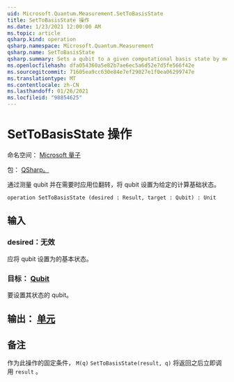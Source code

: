 ```yaml
---
uid: Microsoft.Quantum.Measurement.SetToBasisState
title: SetToBasisState 操作
ms.date: 1/23/2021 12:00:00 AM
ms.topic: article
qsharp.kind: operation
qsharp.namespace: Microsoft.Quantum.Measurement
qsharp.name: SetToBasisState
qsharp.summary: Sets a qubit to a given computational basis state by measuring the qubit and applying a bit flip if needed.
ms.openlocfilehash: dfa054360a5e82b7ae6ec5a6d52e7d5fe566f42e
ms.sourcegitcommit: 71605ea9cc630e84e7ef29027e1f0ea06299747e
ms.translationtype: MT
ms.contentlocale: zh-CN
ms.lasthandoff: 01/26/2021
ms.locfileid: "98854625"
---
```

# <a name="settobasisstate-operation"></a>SetToBasisState 操作

命名空间： [Microsoft 量子](xref:Microsoft.Quantum.Measurement)

包： [QSharp。](https://nuget.org/packages/Microsoft.Quantum.QSharp.Core)


通过测量 qubit 并在需要时应用位翻转，将 qubit 设置为给定的计算基础状态。

```qsharp
operation SetToBasisState (desired : Result, target : Qubit) : Unit
```


## <a name="input"></a>输入

### <a name="desired--__invalidresult__"></a>desired：__无效 <Result>__

应将 qubit 设置为的基本状态。


### <a name="target--qubit"></a>目标： [Qubit](xref:microsoft.quantum.lang-ref.qubit)

要设置其状态的 qubit。



## <a name="output--unit"></a>输出： [单元](xref:microsoft.quantum.lang-ref.unit)



## <a name="remarks"></a>备注

作为此操作的固定条件， `M(q)` `SetToBasisState(result, q)` 将返回之后立即调用 `result` 。